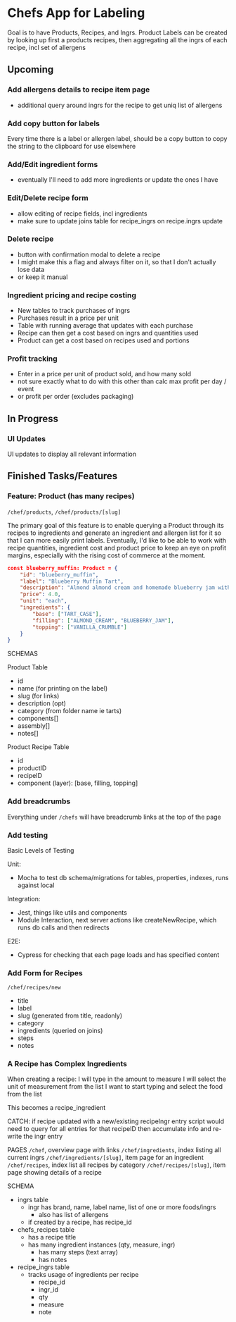 # Chefs App for Labeling
Goal is to have Products, Recipes, and Ingrs. Product Labels can be created by looking up first a products recipes, then aggregating all the ingrs of each recipe, incl set of allergens

## Upcoming
### Add allergens details to recipe item page
- additional query around ingrs for the recipe to get uniq list of allergens

### Add copy button for labels
Every time there is a label or allergen label, should be a copy button to copy the string to the clipboard for use elsewhere

### Add/Edit ingredient forms
- eventually I'll need to add more ingredients or update the ones I have

### Edit/Delete recipe form
- allow editing of recipe fields, incl ingredients
- make sure to update joins table for recipe_ingrs on recipe.ingrs update

### Delete recipe
- button with confirmation modal to delete a recipe
- I might make this a flag and always filter on it, so that I don't actually lose data
- or keep it manual 

### Ingredient pricing and recipe costing
- New tables to track purchases of ingrs
- Purchases result in a price per unit
- Table with running average that updates with each purchase
- Recipe can then get a cost based on ingrs and quantities used
- Product can get a cost based on recipes used and portions

### Profit tracking
- Enter in a price per unit of product sold, and how many sold
- not sure exactly what to do with this other than calc max profit per day / event
- or profit per order (excludes packaging)




## In Progress

### UI Updates
UI updates to display all relevant information




## Finished Tasks/Features
### Feature: Product (has many recipes)
`/chef/products`, `/chef/products/[slug]`

The primary goal of this feature is to enable querying a Product through its recipes to ingredients and generate an ingredient and allergen list for it so that I can more easily print labels. 
Eventually, I'd like to be able to work with recipe quantities, ingredient cost and product price to keep an eye on profit margins, especially with the rising cost of commerce at the moment.

```json
const blueberry_muffin: Product = {
	"id": "blueberry_muffin",
	"label": "Blueberry Muffin Tart",
	"description": "Almond almond cream and homemade blueberry jam with a vanilla crumble combine for the ultimate blueberry muffin flavor",
	"price": 4.0,
	"unit": "each",
	"ingredients": {
		"base": ["TART_CASE"],
		"filling": ["ALMOND_CREAM", "BLUEBERRY_JAM"],
		"topping": ["VANILLA_CRUMBLE"]
	}
}
```

SCHEMAS

Product Table
- id 
- name (for printing on the label)
- slug (for links)
- description (opt)
- category (from folder name ie tarts)
- components[]
- assembly[]
- notes[]

Product Recipe Table
- id
- productID
- recipeID
- component (layer): [base, filling, topping]


### Add breadcrumbs
Everything under `/chefs` will have breadcrumb links at the top of the page

### Add testing
Basic Levels of Testing

Unit: 
- Mocha to test db schema/migrations for tables, properties, indexes, runs against local

Integration:
- Jest, things like utils and components
- Module Interaction, next server actions like createNewRecipe, which runs db calls and then redirects

E2E:
- Cypress for checking that each page loads and has specified content

### Add Form for Recipes
`/chef/recipes/new`

- title
- label
- slug (generated from title, readonly)
- category
- ingredients (queried on joins)
- steps
- notes

### A Recipe has Complex Ingredients
When creating a recipe:
I will type in the amount to measure
I will select the unit of measurement from the list
I want to start typing and select the food from the list

This becomes a recipe_ingredient

CATCH: if recipe updated with a new/existing recipeIngr entry
script would need to query for all entries for that recipeID
then accumulate info and re-write the ingr entry

PAGES
`/chef`, overview page with links
`/chef/ingredients`, index listing all current ingrs
`/chef/ingredients/[slug]`, item page for an ingredient
`/chef/recipes`, index list all recipes by category
`/chef/recipes/[slug]`, item page showing details of a recipe 

SCHEMA
- ingrs table
  - ingr has brand, name, label name, list of one or more foods/ingrs
	- also has list of allergens
  - if created by a recipe, has recipe_id
- chefs_recipes table
	- has a recipe title
  - has many ingredient instances (qty, measure, ingr)
	- has many steps (text array)
	- has notes
- recipe_ingrs table
  - tracks usage of ingredients per recipe
	- recipe_id
	- ingr_id
	- qty
	- measure
	- note

